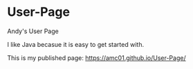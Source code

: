 # User-Page

Andy's User Page

I like Java becasue it is easy to get started with.

This is my published page:
https://amc01.github.io/User-Page/
